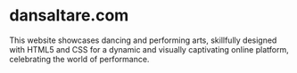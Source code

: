 # dansaltare.com
This website showcases dancing and performing arts, skillfully designed with HTML5 and CSS for a dynamic and visually captivating online platform, celebrating the world of performance.
